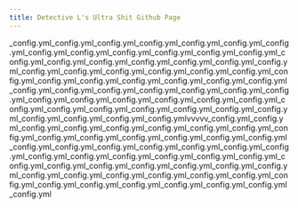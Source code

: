 ```yaml
---
title: Detective L's Ultra Shit Github Page
---
```


_config.yml_config.yml_config.yml_config.yml_config.yml_config.yml_config.yml_config.yml_config.yml_config.yml_config.yml_config.yml_config.yml_config.yml_config.yml_config.yml_config.yml_config.yml_config.yml_config.yml_config.yml_config.yml_config.yml_config.yml_config.yml_config.yml_config.yml_config.yml_config.yml_config.yml_config.yml_config.yml_config.yml_config.yml_config.yml_config.yml_config.yml_config.yml_config.yml_config.yml_config.yml_config.yml_config.yml_config.yml_config.yml_config.yml_config.yml_config.yml_config.yml_config.yml_config.yml_config.yml_config.yml_config.yml_config.yml_config.yml_config.ymlvvvvv_config.yml_config.yml_config.yml_config.yml_config.yml_config.yml_config.yml_config.yml_config.yml_config.yml_config.yml_config.yml_config.yml_config.yml_config.yml_config.yml_config.yml_config.yml_config.yml_config.yml_config.yml_config.yml_config.yml_config.yml_config.yml_config.yml_config.yml_config.yml_config.yml_config.yml_config.yml_config.yml_config.yml_config.yml_config.yml_config.yml_config.yml_config.yml_config.yml_config.yml_config.yml_config.yml_config.yml_config.yml_config.yml_config.yml_config.yml_config.yml_config.yml
